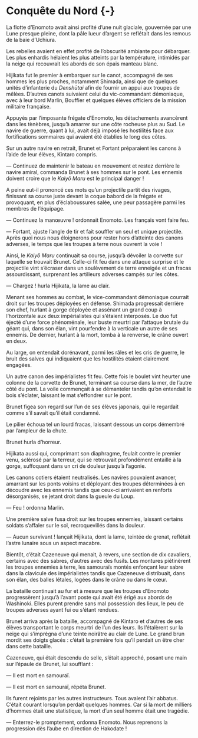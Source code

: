 # Conquête du Nord {-}

La flotte d’Enomoto avait ainsi profité d’une nuit glaciale, gouvernée par une
Lune presque pleine, dont la pâle lueur d’argent se reflétait dans les remous
de la baie d’Uchiura.

Les rebelles avaient en effet profité de l’obscurité ambiante pour débarquer.
Les plus enhardis hélaient les plus atteints par la température, intimidés
par la neige qui recouvrait les abords de son épais manteau blanc.

Hijikata fut le premier à embarquer sur le canot, accompagné de ses hommes les
plus proches, notamment Shimada, ainsi que de quelques unités d’infanterie du
*Denshūtai* afin de fournir un appui aux troupes de mêlées. D’autres canots
suivaient celui du vic-commandant démoniaque, avec à leur bord Marlin, Bouffier
et quelques élèves officiers de la mission militaire française.

Appuyés par l’imposante frégate d’Enomoto, les détachements avancèrent dans
les tènèbres, jusqu’à amarrer sur une côte rocheuse plus au Sud. Le navire de
guerre, quant à lui, avait déjà imposé les hostilités face aux fortifications
sommaires qui avaient été établies le long des côtes.

Sur un autre navire en retrait, Brunet et Fortant préparaient les canons à
l’aide de leur élèves, Kintaro compris. 

— Continuez de maintenir le bateau en mouvement et restez derrière le navire
amiral, commanda Brunet à ses hommes sur le pont. Les ennemis doivent croire
que le *Kaiyō Maru* est le principal danger !

A peine eut-il prononcé ces mots qu’un projectile partit des rivages, finissant
sa course juste devant la coque babord de la frégate et provoquant, en plus
d’éclaboussures salée, une peur passagère parmi les membres de l’équipage.

— Continuez la manœuvre ! ordonnait Enomoto. Les français vont faire feu.

— Fortant, ajuste l’angle de tir et fait souffler un seul et unique projectile.
Après quoi nous nous éloignerons pour rester hors d’atteinte des canons
adverses, le temps que les troupes à terre nous ouvrent la voie !

Ainsi, le *Kaiyō Maru* continuait sa course, jusqu’à dévoiler la corvette sur
laquelle se trouvait Brunet. Celle-ci fit feu dans une attaque surprise et
le projectile vint s’écraser dans un soulèvement de terre enneigée et un fracas
assourdissant, surprenant les artilleurs adverses campés sur les côtes.

— Chargez ! hurla Hijikata, la lame au clair.

Menant ses hommes au combat, le vice-commandant démoniaque courrait droit sur
les troupes déployées en défense. Shimada progressait derrière son chef,
hurlant à gorge déployée et assénant un grand coup à l’horizontale aux deux
impérialistes qui s’étaient interposés. Le duo fut éjecté d’une force
phénoménale, leur buste meurtri par l’attaque brutale du géant qui, dans son
élan, vint pourfendre à la verticale un autre de ses ennemis. De dernier,
hurlant à la mort, tomba à la renverse, le crâne ouvert en deux.

Au large, on entendait dorénavant, parmi les râles et les cris de guerre, le
bruit des salves qui indiquaient que les hostilités étaient clairement
engagées.

Un autre canon des impérialistes fit feu. Cette fois le boulet vint heurter
une colonne de la corvette de Brunet, terminant sa course dans la mer, de
l’autre côté du pont. La voile commençait à se démanteler tandis qu’on
entendait le bois s’éclater, laissant le mat s’effondrer sur le pont.

Brunet figea son regard sur l’un de ses élèves japonais, qui le regardait comme
s’il savait qu’il était condamné.

Le pilier échoua tel un lourd fracas, laissant dessous un corps démembré par
l’ampleur de la chute.

Brunet hurla d’horreur.

Hijikata aussi qui, comprimant son diaphragme, feulait contre le premier venu,
sclérosé par la terreur, qui se retrouvait profondément entaillé à la gorge,
suffoquant dans un cri de douleur jusqu’à l’agonie.

Les canons cotiers étaient neutralisés. Les navires pouvaient avancer, amarrant
sur les ponts voisins et déployant des troupes déterminées à en découdre avec
les ennemis tandis que ceux-ci arrivaient en renforts désorganisés, se jetant
droit dans la gueule du Loup.

— Feu ! ordonna Marlin.

Une première salve fusa droit sur les troupes ennemies, laissant certains
soldats s’affaler sur le sol, recroquevillés dans la douleur.

— Aucun survivant ! lançait Hijikata, dont la lame, teintée de grenat,
reflétait l’astre lunaire sous un aspect macabre.

Bientôt, c’était Cazeneuve qui menait, à revers, une section de dix cavaliers,
certains avec des sabres, d’autres avec des fusils. Les montures piétinèrent
les troupes ennemies à terre, les samouraïs montés enfonçant leur sabre dans
la clavicule des impérialistes tandis que Cazeneuve distribuait, dans son élan,
des balles létales, logées dans le crâne ou dans le cœur.

La bataille continuait au fur et à mesure que les troupes d’Enomoto
progressèrent jusqu’à l’avant poste qui avait été érigé aux abords de
Washinoki. Elles purent prendre sans mal possession des lieux, le peu de
troupes adverses ayant fui ou s’étant rendues.

Brunet arriva après la bataille, accompagné de Kintaro et d’autres de ses
élèves transportant le corps meurtri de l’un des leurs. Ils l’étalèrent sur
la neige qui s’imprégna d’une teinte noirâtre au clair de Lune. Le grand brun
mordit ses doigts glacés : c’était la première fois qu’il perdait un être cher
dans cette bataille.

Cazeneuve, qui était descendu de selle, s’était approché, posant une main sur
l’épaule de Brunet, lui soufflant :

— Il est mort en samouraï.

— Il est mort en samouraï, répéta Brunet.

Ils furent rejoints par les autres instructeurs. Tous avaient l’air abbatus.
C’était courant lorsqu’on perdait quelques hommes. Car si la mort de milliers
d’hommes était une statistique, la mort d’un seul homme était une tragédie.

— Enterrez-le promptement, ordonna Enomoto. Nous reprenons la progression dès
l’aube en direction de Hakodate !
